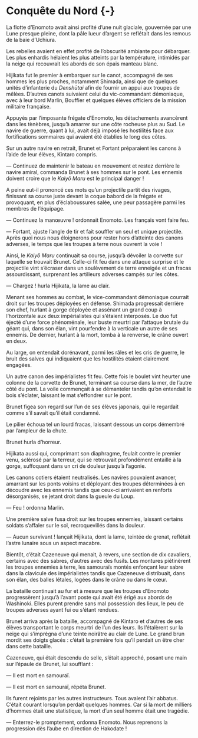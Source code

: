 # Conquête du Nord {-}

La flotte d’Enomoto avait ainsi profité d’une nuit glaciale, gouvernée par une
Lune presque pleine, dont la pâle lueur d’argent se reflétait dans les remous
de la baie d’Uchiura.

Les rebelles avaient en effet profité de l’obscurité ambiante pour débarquer.
Les plus enhardis hélaient les plus atteints par la température, intimidés
par la neige qui recouvrait les abords de son épais manteau blanc.

Hijikata fut le premier à embarquer sur le canot, accompagné de ses hommes les
plus proches, notamment Shimada, ainsi que de quelques unités d’infanterie du
*Denshūtai* afin de fournir un appui aux troupes de mêlées. D’autres canots
suivaient celui du vic-commandant démoniaque, avec à leur bord Marlin, Bouffier
et quelques élèves officiers de la mission militaire française.

Appuyés par l’imposante frégate d’Enomoto, les détachements avancèrent dans
les tènèbres, jusqu’à amarrer sur une côte rocheuse plus au Sud. Le navire de
guerre, quant à lui, avait déjà imposé les hostilités face aux fortifications
sommaires qui avaient été établies le long des côtes.

Sur un autre navire en retrait, Brunet et Fortant préparaient les canons à
l’aide de leur élèves, Kintaro compris. 

— Continuez de maintenir le bateau en mouvement et restez derrière le navire
amiral, commanda Brunet à ses hommes sur le pont. Les ennemis doivent croire
que le *Kaiyō Maru* est le principal danger !

A peine eut-il prononcé ces mots qu’un projectile partit des rivages, finissant
sa course juste devant la coque babord de la frégate et provoquant, en plus
d’éclaboussures salée, une peur passagère parmi les membres de l’équipage.

— Continuez la manœuvre ! ordonnait Enomoto. Les français vont faire feu.

— Fortant, ajuste l’angle de tir et fait souffler un seul et unique projectile.
Après quoi nous nous éloignerons pour rester hors d’atteinte des canons
adverses, le temps que les troupes à terre nous ouvrent la voie !

Ainsi, le *Kaiyō Maru* continuait sa course, jusqu’à dévoiler la corvette sur
laquelle se trouvait Brunet. Celle-ci fit feu dans une attaque surprise et
le projectile vint s’écraser dans un soulèvement de terre enneigée et un fracas
assourdissant, surprenant les artilleurs adverses campés sur les côtes.

— Chargez ! hurla Hijikata, la lame au clair.

Menant ses hommes au combat, le vice-commandant démoniaque courrait droit sur
les troupes déployées en défense. Shimada progressait derrière son chef,
hurlant à gorge déployée et assénant un grand coup à l’horizontale aux deux
impérialistes qui s’étaient interposés. Le duo fut éjecté d’une force
phénoménale, leur buste meurtri par l’attaque brutale du géant qui, dans son
élan, vint pourfendre à la verticale un autre de ses ennemis. De dernier,
hurlant à la mort, tomba à la renverse, le crâne ouvert en deux.

Au large, on entendait dorénavant, parmi les râles et les cris de guerre, le
bruit des salves qui indiquaient que les hostilités étaient clairement
engagées.

Un autre canon des impérialistes fit feu. Cette fois le boulet vint heurter
une colonne de la corvette de Brunet, terminant sa course dans la mer, de
l’autre côté du pont. La voile commençait à se démanteler tandis qu’on
entendait le bois s’éclater, laissant le mat s’effondrer sur le pont.

Brunet figea son regard sur l’un de ses élèves japonais, qui le regardait comme
s’il savait qu’il était condamné.

Le pilier échoua tel un lourd fracas, laissant dessous un corps démembré par
l’ampleur de la chute.

Brunet hurla d’horreur.

Hijikata aussi qui, comprimant son diaphragme, feulait contre le premier venu,
sclérosé par la terreur, qui se retrouvait profondément entaillé à la gorge,
suffoquant dans un cri de douleur jusqu’à l’agonie.

Les canons cotiers étaient neutralisés. Les navires pouvaient avancer, amarrant
sur les ponts voisins et déployant des troupes déterminées à en découdre avec
les ennemis tandis que ceux-ci arrivaient en renforts désorganisés, se jetant
droit dans la gueule du Loup.

— Feu ! ordonna Marlin.

Une première salve fusa droit sur les troupes ennemies, laissant certains
soldats s’affaler sur le sol, recroquevillés dans la douleur.

— Aucun survivant ! lançait Hijikata, dont la lame, teintée de grenat,
reflétait l’astre lunaire sous un aspect macabre.

Bientôt, c’était Cazeneuve qui menait, à revers, une section de dix cavaliers,
certains avec des sabres, d’autres avec des fusils. Les montures piétinèrent
les troupes ennemies à terre, les samouraïs montés enfonçant leur sabre dans
la clavicule des impérialistes tandis que Cazeneuve distribuait, dans son élan,
des balles létales, logées dans le crâne ou dans le cœur.

La bataille continuait au fur et à mesure que les troupes d’Enomoto
progressèrent jusqu’à l’avant poste qui avait été érigé aux abords de
Washinoki. Elles purent prendre sans mal possession des lieux, le peu de
troupes adverses ayant fui ou s’étant rendues.

Brunet arriva après la bataille, accompagné de Kintaro et d’autres de ses
élèves transportant le corps meurtri de l’un des leurs. Ils l’étalèrent sur
la neige qui s’imprégna d’une teinte noirâtre au clair de Lune. Le grand brun
mordit ses doigts glacés : c’était la première fois qu’il perdait un être cher
dans cette bataille.

Cazeneuve, qui était descendu de selle, s’était approché, posant une main sur
l’épaule de Brunet, lui soufflant :

— Il est mort en samouraï.

— Il est mort en samouraï, répéta Brunet.

Ils furent rejoints par les autres instructeurs. Tous avaient l’air abbatus.
C’était courant lorsqu’on perdait quelques hommes. Car si la mort de milliers
d’hommes était une statistique, la mort d’un seul homme était une tragédie.

— Enterrez-le promptement, ordonna Enomoto. Nous reprenons la progression dès
l’aube en direction de Hakodate !
